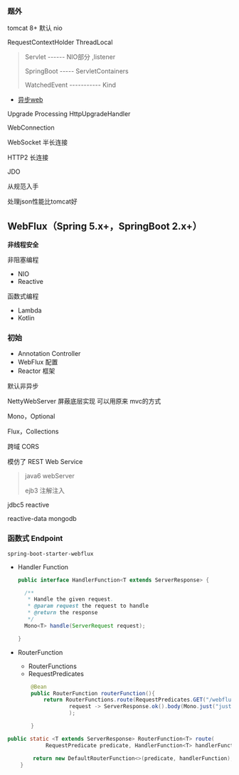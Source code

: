 ### 题外

tomcat 8+  默认 nio

RequestContextHolder   ThreadLocal

> Servlet ------ NIO部分 ,listener
>
> SpringBoot ----- ServletContainers
>
> WatchedEvent ----------- Kind



* [异步web](./Servlet3.1和异步web.md)

Upgrade Processing  HttpUpgradeHandler

WebConnection

WebSocket 半长连接

HTTP2 长连接



JDO

从规范入手



处理json性能比tomcat好

## WebFlux（Spring 5.x+，SpringBoot 2.x+）

**非线程安全**

非阻塞编程

- NIO
- Reactive

函数式编程

- Lambda
- Kotlin

### 初始

* Annotation Controller
* WebFlux 配置
* Reactor 框架

默认非异步

NettyWebServer 屏蔽底层实现 可以用原来 mvc的方式

Mono，Optional

Flux，Collections

跨域 CORS

模仿了 REST Web Service

> java6  webServer
>
> ejb3  注解注入

jdbc5   reactive

reactive-data    mongodb

### 函数式 Endpoint

`spring-boot-starter-webflux`

* Handler Function

  ```java
  public interface HandlerFunction<T extends ServerResponse> {
  
  	/**
  	 * Handle the given request.
  	 * @param request the request to handle
  	 * @return the response
  	 */
  	Mono<T> handle(ServerRequest request);
  
  }
  ```

* RouterFunction

  - RouterFunctions
  - RequestPredicates

  ```java
      @Bean
      public RouterFunction routerFunction(){
          return RouterFunctions.route(RequestPredicates.GET("/webflux"),
                  request -> ServerResponse.ok().body(Mono.just("just for test route"), String.class)
                  );
  
      }
  ```



```java
public static <T extends ServerResponse> RouterFunction<T> route(
			RequestPredicate predicate, HandlerFunction<T> handlerFunction) {

		return new DefaultRouterFunction<>(predicate, handlerFunction);
	}
```

